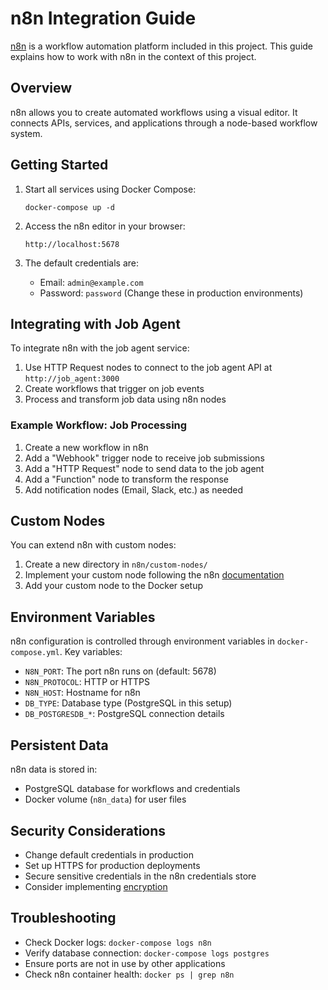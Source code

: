 # n8n Integration Guide

[n8n](https://n8n.io/) is a workflow automation platform included in this project. This guide explains how to work with n8n in the context of this project.

## Overview

n8n allows you to create automated workflows using a visual editor. It connects APIs, services, and applications through a node-based workflow system.

## Getting Started

1. Start all services using Docker Compose:
   ```
   docker-compose up -d
   ```

2. Access the n8n editor in your browser:
   ```
   http://localhost:5678
   ```

3. The default credentials are:
   - Email: `admin@example.com`
   - Password: `password`
   (Change these in production environments)

## Integrating with Job Agent

To integrate n8n with the job agent service:

1. Use HTTP Request nodes to connect to the job agent API at `http://job_agent:3000`
2. Create workflows that trigger on job events
3. Process and transform job data using n8n nodes

### Example Workflow: Job Processing

1. Create a new workflow in n8n
2. Add a "Webhook" trigger node to receive job submissions
3. Add a "HTTP Request" node to send data to the job agent
4. Add a "Function" node to transform the response
5. Add notification nodes (Email, Slack, etc.) as needed

## Custom Nodes

You can extend n8n with custom nodes:

1. Create a new directory in `n8n/custom-nodes/`
2. Implement your custom node following the n8n [documentation](https://docs.n8n.io/integrations/creating-nodes/)
3. Add your custom node to the Docker setup

## Environment Variables

n8n configuration is controlled through environment variables in `docker-compose.yml`. Key variables:

- `N8N_PORT`: The port n8n runs on (default: 5678)
- `N8N_PROTOCOL`: HTTP or HTTPS
- `N8N_HOST`: Hostname for n8n
- `DB_TYPE`: Database type (PostgreSQL in this setup)
- `DB_POSTGRESDB_*`: PostgreSQL connection details

## Persistent Data

n8n data is stored in:
- PostgreSQL database for workflows and credentials
- Docker volume (`n8n_data`) for user files

## Security Considerations

- Change default credentials in production
- Set up HTTPS for production deployments
- Secure sensitive credentials in the n8n credentials store
- Consider implementing [encryption](https://docs.n8n.io/hosting/environment-variables/encryption/)

## Troubleshooting

- Check Docker logs: `docker-compose logs n8n`
- Verify database connection: `docker-compose logs postgres`
- Ensure ports are not in use by other applications
- Check n8n container health: `docker ps | grep n8n`
